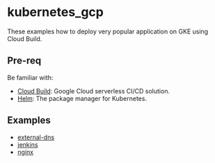 # kubernetes_gcp

These examples how to deploy very popular application on GKE using Cloud Build.

## Pre-req
Be familiar with:
- [Cloud Build](https://cloud.google.com/build/): Google Cloud serverless CI/CD solution.
- [Helm](https://helm.sh/): The package manager for Kubernetes.

## Examples
- [external-dns](external-dns)
- [jenkins](jenkins)
- [nginx](nginx)
